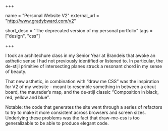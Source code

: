 +++

name = "Personal Website V2"
external_url = "http://www.gradybward.com/v2"

short_desc = "The deprecated version of my personal portfolio"
tags = ["design", "css"]

+++

I took an architechure class in my Senior Year at Brandeis that awoke an asthetic sense I had not previously identified or listened to. In particular, the de-stijl primitive of intersecting planes struck a resonant chord in my sense of beauty. 

That new asthetic, in combination with “draw me CSS” was the inspiration for V2 of my website - meant to resemble something in between a circut board, the maurader’s map, and the de-stijl classic “Composition in black, red, yellow and blue”.

Notable: the code that generates the site went through a series of refactors to try to make it more consistent across browsers and screen sizes.  Underlying these problems was the fact that draw-me-css is too generalizable to be able to produce elegant code.
